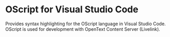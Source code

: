 # OScript for Visual Studio Code

Provides syntax highlighting for the OScript language in Visual Studio Code. OScript is used for development with OpenText Content Server (Livelink).
